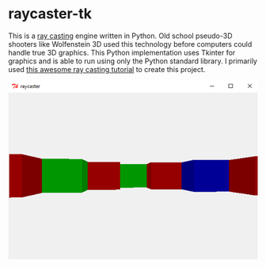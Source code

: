 # raycaster-tk

This is a [ray casting](https://en.wikipedia.org/wiki/Ray_casting) engine written in Python. Old school pseudo-3D shooters like Wolfenstein 3D used this technology before computers could handle true 3D graphics. This Python implementation uses Tkinter for graphics and is able to run using only the Python standard library. I primarily used [this awesome ray casting tutorial](http://lodev.org/cgtutor/raycasting.html) to create this project.

![screenshot](screenshot.png)
